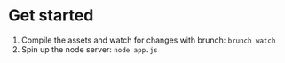# Get started
1. Compile the assets and watch for changes with brunch: `brunch watch`
2. Spin up the node server: `node app.js`